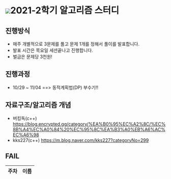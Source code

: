 # <img src="https://img.shields.io/badge/Python-3766AB?style=flat-square&logo=Python&logoColor=white"/>2021-2학기 알고리즘 스터디

## 진행방식
  - 매주 개별적으로 3문제를 풀고 문제 1개를 정해서 풀이를 발표합니다.
  - 발표 시간은 목요일 세션끝나고 진행합니다.
  - 벌금은 문제당 3천원!
  
## 진행과정
  - 10/29 ~ 11/04 ==> 동적계획법(DP) 부수기!!
  
## 자료구조/알고리즘 개념
- 버킹독(c++) https://blog.encrypted.gg/category/%EA%B0%95%EC%A2%8C/%EC%8B%A4%EC%A0%84%20%EC%95%8C%EA%B3%A0%EB%A6%AC%EC%A6%98
- kks227(c++) https://m.blog.naver.com/kks227?categoryNo=299

## FAIL 
|주차|이름|
|---|---|
